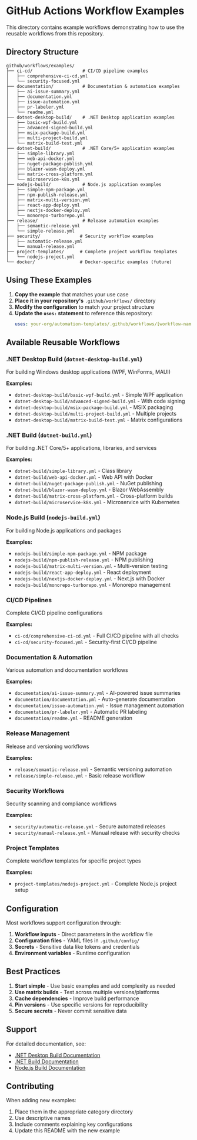 # GitHub Actions Workflow Examples

This directory contains example workflows demonstrating how to use the reusable workflows from this repository.

## Directory Structure

```
github/workflows/examples/
├── ci-cd/                   # CI/CD pipeline examples
│   ├── comprehensive-ci-cd.yml
│   └── security-focused.yml
├── documentation/           # Documentation & automation examples
│   ├── ai-issue-summary.yml
│   ├── documentation.yml
│   ├── issue-automation.yml
│   ├── pr-labeler.yml
│   └── readme.yml
├── dotnet-desktop-build/    # .NET Desktop application examples
│   ├── basic-wpf-build.yml
│   ├── advanced-signed-build.yml
│   ├── msix-package-build.yml
│   ├── multi-project-build.yml
│   └── matrix-build-test.yml
├── dotnet-build/            # .NET Core/5+ application examples
│   ├── simple-library.yml
│   ├── web-api-docker.yml
│   ├── nuget-package-publish.yml
│   ├── blazor-wasm-deploy.yml
│   ├── matrix-cross-platform.yml
│   └── microservice-k8s.yml
├── nodejs-build/            # Node.js application examples
│   ├── simple-npm-package.yml
│   ├── npm-publish-release.yml
│   ├── matrix-multi-version.yml
│   ├── react-app-deploy.yml
│   ├── nextjs-docker-deploy.yml
│   └── monorepo-turborepo.yml
├── release/                 # Release automation examples
│   ├── semantic-release.yml
│   └── simple-release.yml
├── security/               # Security workflow examples
│   ├── automatic-release.yml
│   └── manual-release.yml
├── project-templates/      # Complete project workflow templates
│   └── nodejs-project.yml
└── docker/                 # Docker-specific examples (future)
```

## Using These Examples

1. **Copy the example** that matches your use case
2. **Place it in your repository's** `.github/workflows/` directory
3. **Modify the configuration** to match your project structure
4. **Update the `uses:` statement** to reference this repository:
   ```yaml
   uses: your-org/automation-templates/.github/workflows/[workflow-name].yml@main
   ```

## Available Reusable Workflows

### .NET Desktop Build (`dotnet-desktop-build.yml`)
For building Windows desktop applications (WPF, WinForms, MAUI)

**Examples:**
- `dotnet-desktop-build/basic-wpf-build.yml` - Simple WPF application
- `dotnet-desktop-build/advanced-signed-build.yml` - With code signing
- `dotnet-desktop-build/msix-package-build.yml` - MSIX packaging
- `dotnet-desktop-build/multi-project-build.yml` - Multiple projects
- `dotnet-desktop-build/matrix-build-test.yml` - Matrix configurations

### .NET Build (`dotnet-build.yml`)
For building .NET Core/5+ applications, libraries, and services

**Examples:**
- `dotnet-build/simple-library.yml` - Class library
- `dotnet-build/web-api-docker.yml` - Web API with Docker
- `dotnet-build/nuget-package-publish.yml` - NuGet publishing
- `dotnet-build/blazor-wasm-deploy.yml` - Blazor WebAssembly
- `dotnet-build/matrix-cross-platform.yml` - Cross-platform builds
- `dotnet-build/microservice-k8s.yml` - Microservice with Kubernetes

### Node.js Build (`nodejs-build.yml`)
For building Node.js applications and packages

**Examples:**
- `nodejs-build/simple-npm-package.yml` - NPM package
- `nodejs-build/npm-publish-release.yml` - NPM publishing
- `nodejs-build/matrix-multi-version.yml` - Multi-version testing
- `nodejs-build/react-app-deploy.yml` - React deployment
- `nodejs-build/nextjs-docker-deploy.yml` - Next.js with Docker
- `nodejs-build/monorepo-turborepo.yml` - Monorepo management

### CI/CD Pipelines
Complete CI/CD pipeline configurations

**Examples:**
- `ci-cd/comprehensive-ci-cd.yml` - Full CI/CD pipeline with all checks
- `ci-cd/security-focused.yml` - Security-first CI/CD pipeline

### Documentation & Automation
Various automation and documentation workflows

**Examples:**
- `documentation/ai-issue-summary.yml` - AI-powered issue summaries
- `documentation/documentation.yml` - Auto-generate documentation
- `documentation/issue-automation.yml` - Issue management automation
- `documentation/pr-labeler.yml` - Automatic PR labeling
- `documentation/readme.yml` - README generation

### Release Management
Release and versioning workflows

**Examples:**
- `release/semantic-release.yml` - Semantic versioning automation
- `release/simple-release.yml` - Basic release workflow

### Security Workflows
Security scanning and compliance workflows

**Examples:**
- `security/automatic-release.yml` - Secure automated releases
- `security/manual-release.yml` - Manual release with security checks

### Project Templates
Complete workflow templates for specific project types

**Examples:**
- `project-templates/nodejs-project.yml` - Complete Node.js project setup

## Configuration

Most workflows support configuration through:

1. **Workflow inputs** - Direct parameters in the workflow file
2. **Configuration files** - YAML files in `.github/config/`
3. **Secrets** - Sensitive data like tokens and credentials
4. **Environment variables** - Runtime configuration

## Best Practices

1. **Start simple** - Use basic examples and add complexity as needed
2. **Use matrix builds** - Test across multiple versions/platforms
3. **Cache dependencies** - Improve build performance
4. **Pin versions** - Use specific versions for reproducibility
5. **Secure secrets** - Never commit sensitive data

## Support

For detailed documentation, see:
- [.NET Desktop Build Documentation](../../../docs/workflows/dotnet-desktop-build.md)
- [.NET Build Documentation](../../../docs/workflows/dotnet-build.md)
- [Node.js Build Documentation](../../../docs/workflows/nodejs-build.md)

## Contributing

When adding new examples:
1. Place them in the appropriate category directory
2. Use descriptive names
3. Include comments explaining key configurations
4. Update this README with the new example